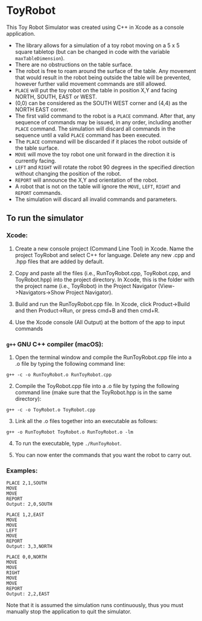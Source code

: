 # ToyRobot

This Toy Robot Simulator was created using C++ in Xcode as a console application. 

* The library allows for a simulation of a toy robot moving on a 5 x 5 square tabletop (but can be changed in code with the variable `maxTableDimension`).
* There are no obstructions on the table surface.
* The robot is free to roam around the surface of the table. Any movement that would result in the robot being outside the table will be prevented, however further valid movement commands are still allowed.
* `PLACE` will put the toy robot on the table in position X,Y and facing NORTH, SOUTH, EAST or WEST.
* (0,0) can be considered as the SOUTH WEST corner and (4,4) as the NORTH EAST corner.
* The first valid command to the robot is a `PLACE` command. After that, any sequence of commands may be issued, in any order, including another `PLACE` command. The simulation will discard all commands in the sequence until a valid `PLACE` command has been executed.
* The `PLACE` command will be discarded if it places the robot outside of the table surface.
* `MOVE` will move the toy robot one unit forward in the direction it is currently facing.
* `LEFT` and `RIGHT` will rotate the robot 90 degrees in the specified direction without changing the position of the robot.
* `REPORT` will announce the X,Y and orientation of the robot.
* A robot that is not on the table will ignore the `MOVE`, `LEFT`, `RIGHT` and `REPORT` commands.
* The simulation will discard all invalid commands and parameters.


## To run the simulator
### Xcode:
1. Create a new console project (Command Line Tool) in Xcode. Name the project ToyRobot and select C++ for language. Delete any new .cpp and .hpp files that are added by default.

2. Copy and paste all the files (i.e., RunToyRobot.cpp, ToyRobot.cpp, and ToyRobot.hpp) into the project directory. In Xcode, this is the folder with the project name (i.e., ToyRobot) in the Project Navigator (View->Navigators->Show Project Navigator).

3. Build and run the RunToyRobot.cpp file. In Xcode, click Product->Build and then Product->Run, or press cmd+B and then cmd+R.

4. Use the Xcode console (All Output) at the bottom of the app to input commands

### `g++` GNU C++ compiler (macOS):
1. Open the terminal window and compile the RunToyRobot.cpp file into a .o file by typing the following command line:
```
g++ -c -o RunToyRobot.o RunToyRobot.cpp
``` 

2. Compile the ToyRobot.cpp file into a .o file by typing the following command line (make sure that the ToyRobot.hpp is in the same directory): 
```
g++ -c -o ToyRobot.o ToyRobot.cpp
``` 


3. Link all the .o files together into an executable as follows: 
```
g++ -o RunToyRobot ToyRobot.o RunToyRobot.o -lm
```

4. To run the executable, type `./RunToyRobot`. 

5. You can now enter the commands that you want the robot to carry out. 

### Examples:
```
PLACE 2,1,SOUTH
MOVE
MOVE
REPORT
Output: 2,0,SOUTH
```
```
PLACE 1,2,EAST
MOVE
MOVE
LEFT
MOVE
REPORT
Output: 3,3,NORTH
```
```
PLACE 0,0,NORTH
MOVE
MOVE
RIGHT
MOVE
MOVE
REPORT
Output: 2,2,EAST
```

Note that it is assumed the simulation runs continuously, thus you must manually stop the application to quit the simulator.
